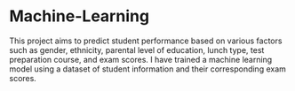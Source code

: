 # Machine-Learning
This project aims to predict student performance based on various factors such as gender, ethnicity, parental level of education, lunch type, test preparation course, and exam scores. I have trained a machine learning model using a dataset of student information and their corresponding exam scores.
